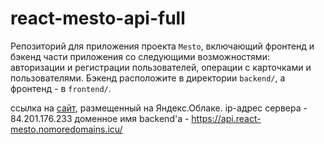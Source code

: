 # react-mesto-api-full
Репозиторий для приложения проекта `Mesto`, включающий фронтенд и бэкенд части приложения со следующими возможностями: авторизации и регистрации пользователей, операции с карточками и пользователями. Бэкенд расположите в директории `backend/`, а фронтенд - в `frontend/`. 

ссылка на [сайт](https://react-mesto.nomoredomains.icu/), размещенный на Яндекс.Облаке.
ip-адрес сервера - 84.201.176.233
доменное имя backend'a - https://api.react-mesto.nomoredomains.icu/
